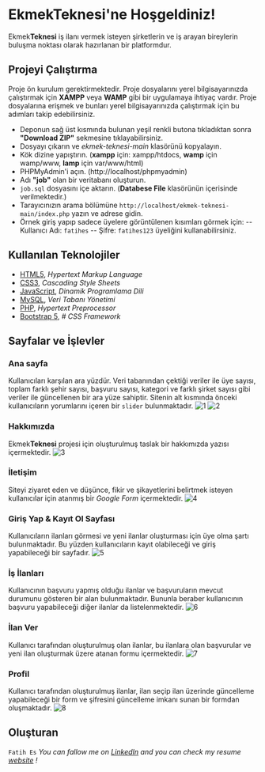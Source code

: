 ﻿# EkmekTeknesi'ne Hoşgeldiniz!

Ekmek**Teknesi** iş ilanı vermek isteyen şirketlerin ve iş arayan bireylerin buluşma noktası olarak hazırlanan bir platformdur. 


## Projeyi Çalıştırma
Proje ön kurulum gerektirmektedir. Proje dosyalarını yerel bilgisayarınızda çalıştırmak için **XAMPP** veya **WAMP** gibi bir uygulamaya ihtiyaç vardır. Proje dosyalarına erişmek ve bunları yerel bilgisayarınızda çalıştırmak için bu adımları takip edebilirsiniz.
- Deponun sağ üst kısmında bulunan yeşil renkli butona tıkladıktan sonra **"Download ZIP"** sekmesine tıklayabilirsiniz.
- Dosyayı çıkarın ve _ekmek-teknesi-main_ klasörünü kopyalayın.
- Kök dizine yapıştırın. (**xampp** için: xampp/htdocs,  **wamp** için wamp/www,  **lamp** için var/www/html)
- PHPMyAdmin'i açın. (http://localhost/phpmyadmin)
- Adı **"job"** olan bir veritabanı oluşturun.
- `job.sql` dosyasını içe aktarın. (**Databese File** klasörünün içerisinde verilmektedir.)
- Tarayıcınızın arama bölümüne  `http://localhost/ekmek-teknesi-main/index.php`  yazın ve adrese gidin.
- Örnek giriş yapıp sadece üyelere görüntülenen kısımları görmek için:
-- Kullanıcı Adı: `fatihes`
-- Şifre: `fatihes123` üyeliğini kullanabilirsiniz.

##  Kullanılan Teknolojiler

 - [HTML5](https://www.w3schools.com/html/), *Hypertext Markup Language*
 - [CSS3](https://www.w3schools.com/css/), *Cascading Style Sheets*
 - [JavaScript](https://www.javascript.com/),  *Dinamik Programlama Dili*
 - [MySQL](https://www.mysql.com/), *Veri Tabanı Yönetimi*
 - [PHP](https://www.php.net/),  *Hypertext Preprocessor*
 - [Bootstrap 5](https://getbootstrap.com/docs/5.0/getting-started/introduction/), *# CSS Framework*

## Sayfalar ve İşlevler
### Ana sayfa
Kullanıcıları karşılan ara yüzdür. Veri tabanından çektiği veriler ile üye sayısı, toplam farklı şehir sayısı, başvuru sayısı, kategori ve farklı şirket sayısı gibi veriler ile güncellenen bir ara yüze sahiptir. Sitenin alt kısmında önceki kullanıcıların yorumlarını içeren bir `slider` bulunmaktadır.
![1](https://user-images.githubusercontent.com/54971670/122425931-85b2d380-cf98-11eb-9b99-91b8edc1c68e.png)
![2](https://user-images.githubusercontent.com/54971670/122425935-86e40080-cf98-11eb-937b-a0f66e57f8dd.png)
### Hakkımızda
Ekmek**Teknesi** projesi için oluşturulmuş taslak bir hakkımızda yazısı içermektedir.
![3](https://user-images.githubusercontent.com/54971670/122425938-877c9700-cf98-11eb-93eb-2d4990d67459.png)
### İletişim
Siteyi ziyaret eden ve düşünce, fikir ve şikayetlerini belirtmek isteyen kullanıcılar için atanmış bir *Google Form* içermektedir.
![4](https://user-images.githubusercontent.com/54971670/122425942-88152d80-cf98-11eb-854d-e103f95032c3.png)
### Giriş Yap & Kayıt Ol Sayfası
Kullanıcıların ilanları görmesi ve yeni ilanlar oluşturması için üye olma şartı bulunmaktadır. Bu yüzden kullanıcıların kayıt olabileceği ve giriş yapabileceği bir sayfadır.
![5](https://user-images.githubusercontent.com/54971670/122425948-89465a80-cf98-11eb-9d69-98fa563cc0b4.png)
### İş İlanları
Kullanıcının başvuru yapmış olduğu ilanlar ve başvuruların mevcut durumunu gösteren bir alan bulunmaktadır. Bununla beraber kullanıcının başvuru yapabileceği diğer ilanlar da listelenmektedir.
![6](https://user-images.githubusercontent.com/54971670/122425956-89def100-cf98-11eb-8f65-bd09797fd4a6.png)
### İlan Ver
Kullanıcı tarafından oluşturulmuş olan ilanlar, bu ilanlara olan başvurular ve yeni ilan oluşturmak üzere atanan formu içermektedir.
![7](https://user-images.githubusercontent.com/54971670/122425961-8a778780-cf98-11eb-97cf-bb626fd93f6e.png)
### Profil 
Kullanıcı tarafından oluşturulmuş ilanlar, ilan seçip ilan üzerinde güncelleme yapabileceği bir form ve şifresini güncelleme imkanı sunan bir formdan oluşmaktadır.
![8](https://user-images.githubusercontent.com/54971670/122425963-8b101e00-cf98-11eb-9555-556d9d93a620.png)
## Oluşturan
`Fatih Es`
*You can fallow me on [LinkedIn](https://www.linkedin.com/in/fatihes/) and you can check my resume [website](https://fatihes1.github.io/) !*
